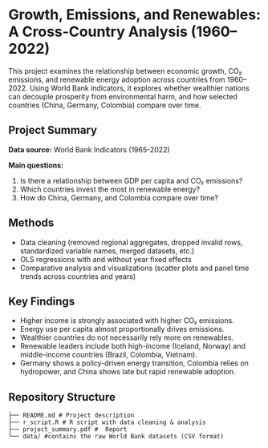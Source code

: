 # Growth, Emissions, and Renewables: A Cross-Country Analysis (1960–2022)
This project examines the relationship between economic growth, CO₂ emissions, and renewable energy adoption across countries from 1960–2022. Using World Bank indicators, it explores whether wealthier nations can decouple prosperity from environmental harm, and how selected countries (China, Germany, Colombia) compare over time.

## Project Summary
**Data source:** World Bank Indicators (1965-2022)

**Main questions:**
  1. Is there a relationship between GDP per capita and CO₂ emissions?
  2. Which countries invest the most in renewable energy?
  3. How do China, Germany, and Colombia compare over time?

## Methods
- Data cleaning (removed regional aggregates, dropped invalid rows, standardized variable names, merged datasets, etc.)
- OLS regressions with and without year fixed effects
- Comparative analysis and visualizations (scatter plots and panel time trends across countries and years)

## Key Findings
- Higher income is strongly associated with higher CO₂ emissions.
- Energy use per capita almost proportionally drives emissions.
- Wealthier countries do not necessarily rely more on renewables.
- Renewable leaders include both high-income (Iceland, Norway) and middle-income countries (Brazil, Colombia, Vietnam).
- Germany shows a policy-driven energy transition, Colombia relies on hydropower, and China shows late but rapid renewable adoption.

## Repository Structure
```
├── README.md # Project description
├── r_script.R # R script with data cleaning & analysis
├── project_summary.pdf #  Report
└── data/ #contains the raw World Bank datasets (CSV format)
```
